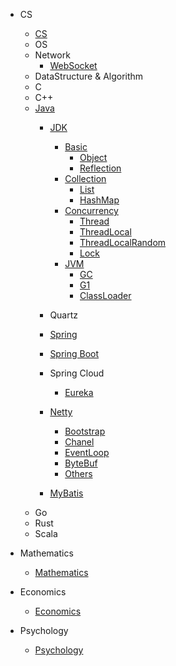 
- CS
    - [CS](/docs/CS/CS.md)
    - OS
    - Network
        - [WebSocket](/docs/CS/CN/WebSocket.md)
    - DataStructure & Algorithm
    - C
    - C++
    - [Java](/docs/CS/Java/Java.md)
        - [JDK](/docs/CS/Java/JDK/JDK.md)
          - [Basic](/docs/CS/Java/JDK/Basic/Basic.md)
            - [Object](/docs/CS/Java/JDK/Basic/Object.md)
            - [Reflection](/docs/CS/Java/JDK/Basic/Reflection.md)
          - [Collection](/docs/CS/Java/JDK/Collection/Collection.md)
            - [List](/docs/CS/Java/JDK/Collection/List.md)
            - [HashMap](/docs/CS/Java/JDK/Collection/Map.md)
          - [Concurrency](/docs/CS/Java/JDK/Concurrency/Concurrency.md)
            - [Thread](/docs/CS/Java/JDK/Concurrency/Thread.md)
            - [ThreadLocal](/docs/CS/Java/JDK/Concurrency/ThreadLocal.md)
            - [ThreadLocalRandom](/docs/CS/Java/JDK/Concurrency/ThreadLocalRandom.md)
            - [Lock](/docs/CS/Java/JDK/Concurrency/Lock.md)
          - [JVM](/docs/CS/Java/JDK/JVM/JVM.md)
            - [GC](/docs/CS/Java/JDK/JVM/GC.md)
            - [G1](/docs/CS/Java/JDK/JVM/G1.md)
            - [ClassLoader](/docs/CS/Java/JDK/JVM/ClassLoader.md)
        - Quartz
          
        - [Spring](/docs/CS/Java/Spring/Spring.md)
          
        - [Spring Boot](/docs/CS/Java/Spring%20Boot/Spring%20Boot.md)
          
        - Spring Cloud
          - [Eureka](/docs/CS/Java/Spring%20Cloud/Eureka.md)
        - [Netty](/docs/CS/Java/Netty/Netty.md)
            - [Bootstrap](/docs/CS/Java/Netty/Bootstrap.md)
            - [Chanel](/docs/CS/Java/Netty/Channel.md)
            - [EventLoop](/docs/CS/Java/Netty/EventLoop.md)
            - [ByteBuf](/docs/CS/Java/Netty/ByteBuf.md)
            - [Others](/docs/CS/Java/Netty/Others.md)
          
        - [MyBatis](/docs/CS/Java/MyBatis/MyBatis.md)
    - Go
    - Rust
    - Scala
    


    
- Mathematics
    - [Mathematics](/docs/Mathematics/Mathematics.md)
- Economics
    - [Economics](/docs/Economics/经济学导论.md)
- Psychology
    - [Psychology](/docs/Psychology/Psychology.md)
